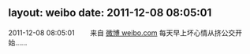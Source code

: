 layout: weibo
date: 2011-12-08 08:05:01
---
2011-12-08 08:05:01  &nbsp;&nbsp;&nbsp;&nbsp;&nbsp;&nbsp; 来自 <a href="http://weibo.com/" rel="nofollow">微博 weibo.com</a>
每天早上坏心情从挤公交开始…… ​​​
